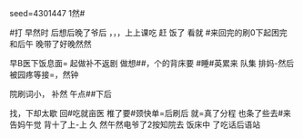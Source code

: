 seed=4301447
1然#

#打
早然时 后想后晚了爷后
 ，，，上上课吃
赶
饭了
看就
#来回完的刷0下起困完
和后午
晚带了好晚然然

早B医下饭息面=
起做补不返剧
做想##，个的背床要
#睡#英累来
队集
排妈-然后被园疼等接=，然钟

院刷词小， 补然
午点##下后

找，下却太歇
回#吃就亩医
椎了要#颈快单=后刷后
就=真了分程
也条了些去#来告妈午觉
背十了上-上
久
然午然电爷了2按知院去
饭床中
了吃话后语站
